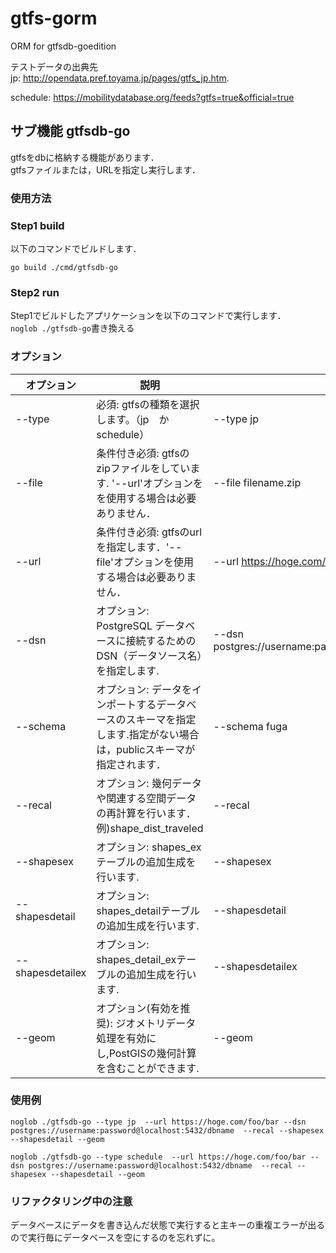 # gtfs-gorm
ORM for gtfsdb-goedition

テストデータの出典先  
jp: http://opendata.pref.toyama.jp/pages/gtfs_jp.htm. 
  
schedule: https://mobilitydatabase.org/feeds?gtfs=true&official=true

## サブ機能 gtfsdb-go
gtfsをdbに格納する機能があります．  
gtfsファイルまたは，URLを指定し実行します．

### 使用方法
### Step1 build
以下のコマンドでビルドします．

`go build ./cmd/gtfsdb-go`

### Step2 run
Step1でビルドしたアプリケーションを以下のコマンドで実行します．  
`noglob ./gtfsdb-go`書き換える
### オプション
| オプション            | 説明                                                              | 例                                                        | 
|------------------|-----------------------------------------------------------------|----------------------------------------------------------| 
| --type           | 必須: gtfsの種類を選択します。（jp　か　schedule）                               | --type jp                                                | 
| --file           | 条件付き必須: gtfsのzipファイルをしています.  '--url'オプションをを使用する場合は必要ありません．      | --file filename.zip                                      | 
| --url            | 条件付き必須: gtfsのurlを指定します．'--file'オプションを使用する場合は必要ありません．            | --url https://hoge.com/foo/bar                           | 
| --dsn            | オプション: PostgreSQL データベースに接続するための DSN（データソース名）を指定します.            | --dsn postgres://username:password@localhost:5432/dbname | 
| --schema         | オプション: データをインポートするデータベースのスキーマを指定します.指定がない場合は，publicスキーマが指定されます． | --schema fuga                                            | 
| --recal          | オプション: 幾何データや関連する空間データの再計算を行います．例)shape_dist_traveled           | --recal                                                  | 
| --shapesex       | オプション: shapes_exテーブルの追加生成を行います.                                 | --shapesex                                               | 
| --shapesdetail   | オプション: shapes_detailテーブルの追加生成を行います.                             | --shapesdetail                                           | 
| --shapesdetailex | オプション: shapes_detail_exテーブルの追加生成を行います.                          | --shapesdetailex                                         | 
| --geom           | オプション(有効を推奨): ジオメトリデータ処理を有効にし,PostGISの幾何計算を含むことができます.           | --geom                                                   | 

### 使用例
`noglob ./gtfsdb-go --type jp  --url https://hoge.com/foo/bar --dsn postgres://username:password@localhost:5432/dbname  --recal --shapesex --shapesdetail --geom`

`noglob ./gtfsdb-go --type schedule  --url https://hoge.com/foo/bar --dsn postgres://username:password@localhost:5432/dbname  --recal --shapesex --shapesdetail --geom` 

### リファクタリング中の注意
データベースにデータを書き込んだ状態で実行すると主キーの重複エラーが出るので実行毎にデータベースを空にするのを忘れずに。
